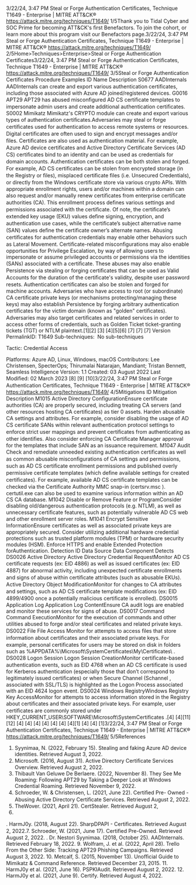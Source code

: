 3/22/24, 3:47 PM Steal or Forge Authentication Certiﬁcates, Technique T1649 - Enterprise | MITRE ATT&CK®
https://attack.mitre.org/techniques/T1649/ 1/5Thank you to Tidal Cyber and SOC Prime for becoming ATT&CK's ﬁrst Benefactors. To join the cohort, or learn more about this program visit our
Benefactors page.3/22/24, 3:47 PM Steal or Forge Authentication Certiﬁcates, Technique T1649 - Enterprise | MITRE ATT&CK®
https://attack.mitre.org/techniques/T1649/ 2/5Home>Techniques>Enterprise>Steal or Forge Authentication Certiﬁcates3/22/24, 3:47 PM Steal or Forge Authentication Certiﬁcates, Technique T1649 - Enterprise | MITRE ATT&CK®
https://attack.mitre.org/techniques/T1649/ 3/5Steal or Forge Authentication Certiﬁcates
Procedure Examples
ID Name Description
S0677 AADInternals AADInternals can create and export various authentication certiﬁcates, including those associated with Azure
AD joined/registered devices.
G0016 APT29 APT29 has abused misconﬁgured AD CS certiﬁcate templates to impersonate admin users and create
additional authentication certiﬁcates.
S0002 Mimikatz Mimikatz's CRYPTO module can create and export various types of authentication certiﬁcates.Adversaries may steal or forge certiﬁcates used for authentication to access remote systems or resources. Digital certiﬁcates are often used
to sign and encrypt messages and/or ﬁles. Certiﬁcates are also used as authentication material. For example, Azure AD device certiﬁcates
and Active Directory Certiﬁcate Services (AD CS) certiﬁcates bind to an identity and can be used as credentials for domain accounts.
Authentication certiﬁcates can be both stolen and forged. For example, AD CS certiﬁcates can be stolen from encrypted storage (in the
Registry or ﬁles), misplaced certiﬁcate ﬁles (i.e. Unsecured Credentials), or directly from the Windows certiﬁcate store via various crypto
APIs. With appropriate enrollment rights, users and/or machines within a domain can also request and/or manually renew certiﬁcates
from enterprise certiﬁcate authorities (CA). This enrollment process deﬁnes various settings and permissions associated with the certiﬁcate.
Of note, the certiﬁcate’s extended key usage (EKU) values deﬁne signing, encryption, and authentication use cases, while the certiﬁcate’s
subject alternative name (SAN) values deﬁne the certiﬁcate owner’s alternate names.
Abusing certiﬁcates for authentication credentials may enable other behaviors such as Lateral Movement. Certiﬁcate-related
misconﬁgurations may also enable opportunities for Privilege Escalation, by way of allowing users to impersonate or assume privileged
accounts or permissions via the identities (SANs) associated with a certiﬁcate. These abuses may also enable Persistence via stealing or
forging certiﬁcates that can be used as Valid Accounts for the duration of the certiﬁcate's validity, despite user password resets.
Authentication certiﬁcates can also be stolen and forged for machine accounts.
Adversaries who have access to root (or subordinate) CA certiﬁcate private keys (or mechanisms protecting/managing these keys) may also
establish Persistence by forging arbitrary authentication certiﬁcates for the victim domain (known as "golden" certiﬁcates). Adversaries
may also target certiﬁcates and related services in order to access other forms of credentials, such as Golden Ticket ticket-granting tickets
(TGT) or NTLM plaintext.[1][2]
[3]
[4][5][6]
[7]
[7]
[7]
Version PermalinkID: T1649
Sub-techniques:  No sub-techniques

Tactic: Credential Access

Platforms: Azure AD, Linux, Windows, macOS
Contributors: Lee Christensen, SpecterOps; Thirumalai Natarajan, Mandiant; Tristan Bennett, Seamless Intelligence
Version: 1.1
Created: 03 August 2022
Last Modiﬁed: 02 March 2023
[8]
[9]
[10]3/22/24, 3:47 PM Steal or Forge Authentication Certiﬁcates, Technique T1649 - Enterprise | MITRE ATT&CK®
https://attack.mitre.org/techniques/T1649/ 4/5Mitigations
ID Mitigation Description
M1015 Active Directory
ConﬁgurationEnsure certiﬁcate authorities (CA) are properly secured, including treating CA servers (and other
resources hosting CA certiﬁcates) as tier 0 assets. Harden abusable CA settings and attributes.
For example, consider disabling the usage of AD CS certiﬁcate SANs within relevant authentication
protocol settings to enforce strict user mappings and prevent certiﬁcates from authenticating as other
identiﬁes. Also consider enforcing CA Certiﬁcate Manager approval for the templates that include SAN
as an issuance requirement.
M1047 Audit Check and remediate unneeded existing authentication certiﬁcates as well as common abusable
misconﬁgurations of CA settings and permissions, such as AD CS certiﬁcate enrollment permissions and
published overly permissive certiﬁcate templates (which deﬁne available settings for created
certiﬁcates). For example, available AD CS certiﬁcate templates can be checked via the Certiﬁcate
Authority MMC snap-in (certsrv.msc ). certutil.exe can also be used to examine various
information within an AD CS CA database.
M1042 Disable or
Remove Feature
or ProgramConsider disabling old/dangerous authentication protocols (e.g. NTLM), as well as unnecessary
certiﬁcate features, such as potentially vulnerable AD CS web and other enrollment server roles.
M1041 Encrypt Sensitive
InformationEnsure certiﬁcates as well as associated private keys are appropriately secured. Consider utilizing
additional hardware credential protections such as trusted platform modules (TPM) or hardware security
modules (HSM). Enforce HTTPS and enable Extended Protection forAuthentication.
Detection
ID Data Source Data Component Detects
DS0026 Active Directory Active Directory
Credential RequestMonitor AD CS certiﬁcate requests (ex: EID 4886) as well as issued certiﬁcates (ex:
EID 4887) for abnormal activity, including unexpected certiﬁcate enrollments and
signs of abuse within certiﬁcate attributes (such as abusable EKUs).
Active Directory
Object
ModiﬁcationMonitor for changes to CA attributes and settings, such as AD CS certiﬁcate
template modiﬁcations (ex: EID 4899/4900 once a potentially malicious certiﬁcate
is enrolled).
DS0015 Application Log Application Log
ContentEnsure CA audit logs are enabled and monitor these services for signs of abuse.
DS0017 Command Command
ExecutionMonitor for the execution of commands and other utilities abused to forge and/or
steal certiﬁcates and related private keys.
DS0022 File File Access Monitor for attempts to access ﬁles that store information about certiﬁcates and
their associated private keys. For example, personal certiﬁcates for users may be
stored on disk in folders such as
%APPDATA%\Microsoft\SystemCertificates\My\Certificates\ .
DS0028 Logon Session Logon Session
CreationMonitor certiﬁcate-based authentication events, such as EID 4768 when an AD CS
certiﬁcate is used for Kerberos authentication (especially those that don’t
correspond to legitimately issued certiﬁcates) or when Secure Channel (Schannel ,
associated with SSL/TLS) is highlighted as the Logon Process associated with
an EID 4624 logon event.
DS0024 Windows RegistryWindows Registry
Key AccessMonitor for attempts to access information stored in the Registry about certiﬁcates
and their associated private keys. For example, user certiﬁcates are commonly
stored under HKEY\_CURRENT\_USER\SOFTWARE\Microsoft\SystemCertificates .[4]
[4][11][12]
[4]
[4]
[4]
[4]
[4]
[4]
[4][1]
[4]
[4]
[1]3/22/24, 3:47 PM Steal or Forge Authentication Certiﬁcates, Technique T1649 - Enterprise | MITRE ATT&CK®
https://attack.mitre.org/techniques/T1649/ 5/5References
1. Syynimaa, N. (2022, February 15). Stealing and faking Azure
AD device identities. Retrieved August 3, 2022.
2. Microsoft. (2016, August 31). Active Directory Certiﬁcate
Services Overview. Retrieved August 2, 2022.
3. Thibault Van Geluwe De Berlaere. (2022, November 8). They
See Me Roaming: Following APT29 by Taking a Deeper Look
at Windows Credential Roaming. Retrieved November 9, 2022.
4. Schroeder, W. & Christensen, L. (2021, June 22). Certiﬁed Pre-
Owned - Abusing Active Directory Certiﬁcate Services.
Retrieved August 2, 2022.
5. TheWover. (2021, April 21). CertStealer. Retrieved August 2,
2022.
. HarmJ0y. (2018, August 22). SharpDPAPI - Certiﬁcates.
Retrieved August 2, 2022.7. Schroeder, W. (2021, June 17). Certiﬁed Pre-Owned. Retrieved
August 2, 2022.
. Dr. Nestori Syynimaa. (2018, October 25). AADInternals.
Retrieved February 18, 2022.
9. Wolfram, J. et al. (2022, April 28). Trello From the Other Side:
Tracking APT29 Phishing Campaigns. Retrieved August 3,
2022.
10. Metcalf, S. (2015, November 13). Unoﬃcial Guide to Mimikatz
& Command Reference. Retrieved December 23, 2015.
11. HarmJ0y et al. (2021, June 16). PSPKIAudit. Retrieved August
2, 2022.
12. HarmJ0y et al. (2021, June 9). Certify. Retrieved August 4,
2022.